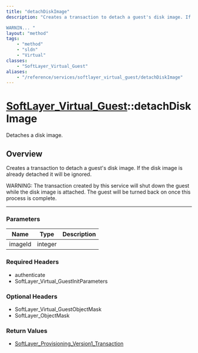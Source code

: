 ```yaml
---
title: "detachDiskImage"
description: "Creates a transaction to detach a guest's disk image. If the disk image is already detached it will be ignored. 

WARNIN... "
layout: "method"
tags:
    - "method"
    - "sldn"
    - "Virtual"
classes:
    - "SoftLayer_Virtual_Guest"
aliases:
    - "/reference/services/softlayer_virtual_guest/detachDiskImage"
---
```

# [SoftLayer_Virtual_Guest](/reference/services/SoftLayer_Virtual_Guest)::detachDiskImage

Detaches a disk image.


## Overview 
Creates a transaction to detach a guest's disk image. If the disk image is already detached it will be ignored. 

WARNING: The transaction created by this service will shut down the guest while the disk image is attached. The guest will be turned back on once this process is complete. 

-----

### Parameters 
|Name | Type | Description |
| --- | --- | --- |
|imageId| integer| |


### Required Headers
* authenticate
* SoftLayer_Virtual_GuestInitParameters


### Optional Headers
* SoftLayer_Virtual_GuestObjectMask
* SoftLayer_ObjectMask

### Return Values
* <a href='/reference/datatypes/SoftLayer_Provisioning_Version1_Transaction'>SoftLayer_Provisioning_Version1_Transaction </a>




